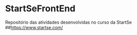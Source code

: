 # StartSeFrontEnd
Repositório das atividades desenvolvidas no curso da StartSe            
##https://www.startse.com/
